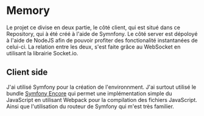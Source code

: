 # Memory
Le projet ce divise en deux partie, le côté client, qui est situé dans ce Repository, qui à été créé à l'aide de Symnfony. Le côté server est dépoloyé à l'aide de NodeJS afin de pouvoir profiter des fonctionalité instantanées de celui-ci. La relation entre les deux, s'est faite grâce au WebSocket en utilisant la librairie Socket.io.
## Client side
J'ai utilisé Symfony pour la création de l'environnment. J'ai surtout utilisé le bundle [Symfony Encore](https://symfony.com/doc/current/frontend/encore/installation.html) qui permet une implémentation simple du JavaScript en utilisant Webpack pour la compilation des fichiers JavaScript. Ainsi que l'utilisation du routeur de Symfony qui m'est très familier.
